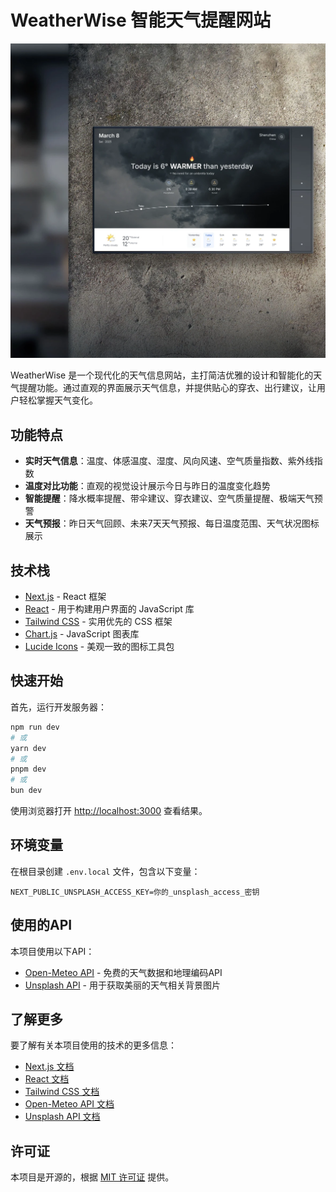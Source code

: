# WeatherWise 智能天气提醒网站

![WeatherWise 预览图](./preview.webp)

WeatherWise 是一个现代化的天气信息网站，主打简洁优雅的设计和智能化的天气提醒功能。通过直观的界面展示天气信息，并提供贴心的穿衣、出行建议，让用户轻松掌握天气变化。

## 功能特点

- **实时天气信息**：温度、体感温度、湿度、风向风速、空气质量指数、紫外线指数
- **温度对比功能**：直观的视觉设计展示今日与昨日的温度变化趋势
- **智能提醒**：降水概率提醒、带伞建议、穿衣建议、空气质量提醒、极端天气预警
- **天气预报**：昨日天气回顾、未来7天天气预报、每日温度范围、天气状况图标展示

## 技术栈

- [Next.js](https://nextjs.org/) - React 框架
- [React](https://reactjs.org/) - 用于构建用户界面的 JavaScript 库
- [Tailwind CSS](https://tailwindcss.com/) - 实用优先的 CSS 框架
- [Chart.js](https://www.chartjs.org/) - JavaScript 图表库
- [Lucide Icons](https://lucide.dev/) - 美观一致的图标工具包

## 快速开始

首先，运行开发服务器：

```bash
npm run dev
# 或
yarn dev
# 或
pnpm dev
# 或
bun dev
```

使用浏览器打开 [http://localhost:3000](http://localhost:3000) 查看结果。

## 环境变量

在根目录创建 `.env.local` 文件，包含以下变量：

```
NEXT_PUBLIC_UNSPLASH_ACCESS_KEY=你的_unsplash_access_密钥
```

## 使用的API

本项目使用以下API：

- [Open-Meteo API](https://open-meteo.com/) - 免费的天气数据和地理编码API
- [Unsplash API](https://unsplash.com/developers) - 用于获取美丽的天气相关背景图片

## 了解更多

要了解有关本项目使用的技术的更多信息：

- [Next.js 文档](https://nextjs.org/docs)
- [React 文档](https://reactjs.org/docs)
- [Tailwind CSS 文档](https://tailwindcss.com/docs)
- [Open-Meteo API 文档](https://open-meteo.com/en/docs)
- [Unsplash API 文档](https://unsplash.com/documentation)

## 许可证

本项目是开源的，根据 [MIT 许可证](LICENSE) 提供。 